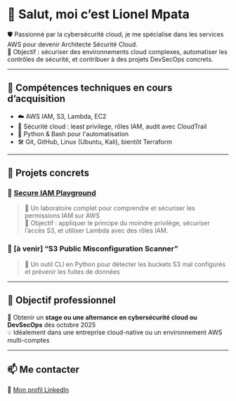 # 👋 Salut, moi c’est Lionel Mpata

🛡️ Passionné par la cybersécurité cloud, je me spécialise dans les services AWS pour devenir Architecte Sécurité Cloud.  
🎯 Objectif : sécuriser des environnements cloud complexes, automatiser les contrôles de sécurité, et contribuer à des projets DevSecOps concrets.

---

## 🧰 Compétences techniques en cours d’acquisition

- ☁️ AWS IAM, S3, Lambda, EC2
- 🔐 Sécurité cloud : least privilege, rôles IAM, audit avec CloudTrail
- 🐍 Python & Bash pour l'automatisation
- 🛠️ Git, GitHub, Linux (Ubuntu, Kali), bientôt Terraform

---

## 💼 Projets concrets

### 🔹 [Secure IAM Playground](https://github.com/Mlt17Robot/Secure-IAM-Playground-)
> 📌 Un laboratoire complet pour comprendre et sécuriser les permissions IAM sur AWS  
> 🎯 Objectif : appliquer le principe du moindre privilège, sécuriser l’accès S3, et utiliser Lambda avec des rôles IAM.

### 🔹 [à venir] “S3 Public Misconfiguration Scanner”
> 🧪 Un outil CLI en Python pour détecter les buckets S3 mal configurés et prévenir les fuites de données

---

## 🚀 Objectif professionnel

🎯 Obtenir un **stage ou une alternance en cybersécurité cloud ou DevSecOps** dès octobre 2025  
💡 Idéalement dans une entreprise cloud-native ou un environnement AWS multi-comptes

---

## 📫 Me contacter

🔗 [Mon profil LinkedIn](https://www.linkedin.com/in/lionel-mpata-20802370/)

